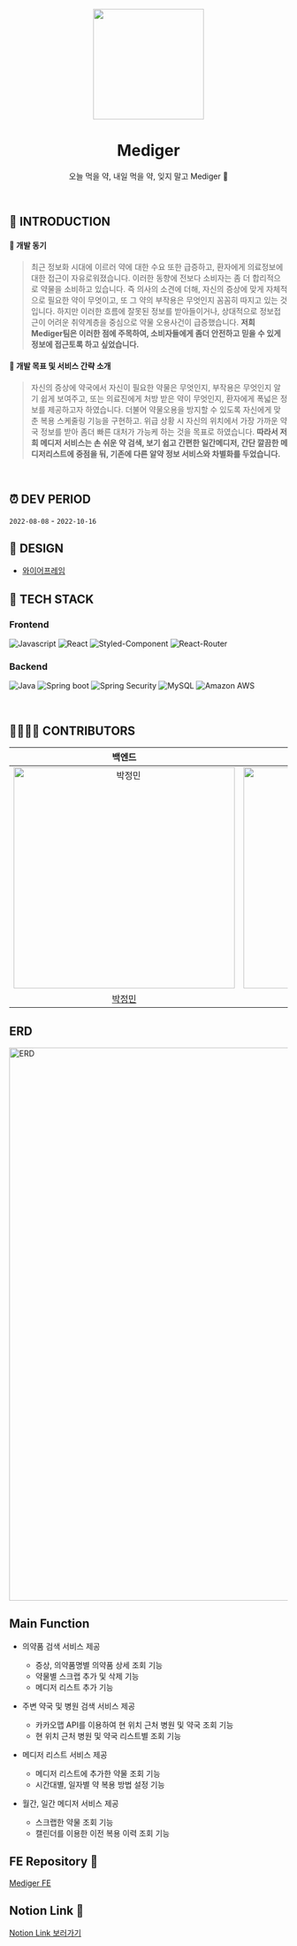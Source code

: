 <p align="middle">
<img width="200px;" src="https://velog.velcdn.com/images/cil05265/post/220ace96-1f70-4714-8390-7497de4359d5/image.png"/>
</p>

<h1 align="middle">Mediger</h1>

<p align="middle">오늘 먹을 약, 내일 먹을 약, 잊지 말고 Mediger 💊</p>
<br/>

## 📝 INTRODUCTION

#### 💊 개발 동기
> 최근 정보화 시대에 이르러 약에 대한 수요 또한 급증하고, 환자에게 의료정보에 대한 접근이 자유로워졌습니다. 이러한 동향에 전보다 소비자는 좀 더 합리적으로 약물을 소비하고 있습니다. 즉 의사의 소견에 더해, 자신의 증상에 맞게 자체적으로 필요한 약이 무엇이고, 또 그 약의 부작용은 무엇인지 꼼꼼히 따지고 있는 것입니다. 하지만 이러한 흐름에 잘못된 정보를 받아들이거나, 상대적으로 정보접근이 어려운 취약계층을 중심으로 약물 오용사건이 급증했습니다. **저희 Mediger팀은 이러한 점에 주목하여, 소비자들에게 좀더 안전하고 믿을 수 있게 정보에 접근토록 하고 싶었습니다.**


#### 💊 개발 목표 및 서비스 간략 소개
> 자신의 증상에 약국에서 자신이 필요한 약물은 무엇인지, 부작용은 무엇인지 알기 쉽게 보여주고, 또는 의료진에게 처방 받은 약이 무엇인지, 환자에게 폭넓은 정보를 제공하고자 하였습니다. 더불어 약물오용을 방지할 수 있도록 자신에게 맞춘 복용 스케줄링 기능을 구현하고. 위급 상황 시 자신의 위치에서 가장 가까운 약국 정보를 받아 좀더 빠른 대처가 가능케 하는 것을 목표로 하였습니다. **따라서 저희 메디저 서비스는 손 쉬운 약 검색, 보기 쉽고 간편한 일간메디저, 간단 깔끔한 메디저리스트에 중점을 둬, 기존에 다른 알약 정보 서비스와 차별화를 두었습니다.**


<br/>

## ⏰ DEV PERIOD
`2022-08-08` - `2022-10-16`
<br/>

## 🎨 DESIGN
- [와이어프레임](https://www.figma.com/file/gskrs6EakmR3aS3IjoYogu/mediger-fin?node-id=0%3A1)
  <br/>

## 🔨 TECH STACK
### Frontend

<img alt="Javascript" src ="https://img.shields.io/badge/JavaScript-F7DF1E.svg?&logo=JavaScript&logoColor=white"/> <img alt="React" src ="https://img.shields.io/badge/React-61DAFB.svg?&logo=React&logoColor=white"/>
<img alt="Styled-Component" src ="https://img.shields.io/badge/Styled Components-DB7093.svg?&logo=styled-components&logoColor=white"/>
<img alt="React-Router" src ="https://img.shields.io/badge/React Router-CA4245.svg?&logo=React Router&logoColor=white"/>

### Backend

<img alt="Java" src ="https://img.shields.io/badge/Java-007396.svg?&logo=Java&logoColor=white"/> <img alt="Spring boot" src ="https://img.shields.io/badge/Spring boot-6DB33F.svg?&logo=Spring boot&logoColor=white"/>
<img alt="Spring Security" src ="https://img.shields.io/badge/Spring Security-6DB33F.svg?&logo=Spring Security&logoColor=white"/>
<img alt="MySQL" src ="https://img.shields.io/badge/MySQL-4479A1.svg?&logo=MySQL&logoColor=white"/>
<img alt="Amazon AWS" src ="https://img.shields.io/badge/Amazon AWS-232F3E.svg?&logo=Amazon AWS&logoColor=white"/>

<br/>

## 👨‍👨‍👧‍👧 CONTRIBUTORS

|                                                                   백엔드                                                                    |                                                                   백엔드                                                                    |                                                                 프론트엔드                                                                 |                                                                 프론트엔드                                                                 |                                                                  
| :-----------------------------------------------------------------------------------------------------------------------------------------: | :-----------------------------------------------------------------------------------------------------------------------------------------: | :----------------------------------------------------------------------------------------------------------------------------------------: | :----------------------------------------------------------------------------------------------------------------------------------------: | 
| <img src="https://velog.velcdn.com/images/cil05265/post/a8173425-c954-4cad-9614-de98dcd4b7f5/image.jpeg" width=400px alt="박정민"/> | <img src="https://velog.velcdn.com/images/cil05265/post/74e299fc-20b6-4b03-841a-9eded56fdc29/image.png" width=400px alt="이지윤"/> | <img src="https://user-images.githubusercontent.com/87658765/165192815-1afc0b99-afc2-452f-8328-0038d1407f90.png" width=400px alt="유지아"> | <img src="https://velog.velcdn.com/images/cil05265/post/583e36bf-885b-4539-b3d7-5c7751503de7/image.png" width=400px alt="명지우"> |
|                                                    [박정민](https://github.com/bluemudd)                                                    |                                                    [이지윤](https://github.com/dd-jiyun)                                                    |                                                 [유지아](https://github.com/yujiah-github)                                                 |                                                    [명지우](https://github.com/MyungJiwoo)                                                     |


## ERD
<img src="https://velog.velcdn.com/images/cil05265/post/ab5c8b23-61f3-4c6d-b548-eb195c6b6f88/image.png" width=1000px alt="ERD"/>

## Main Function
- 의약품 검색 서비스 제공
    - 증상, 의약품명별 의약품 상세 조회 기능
    - 약물별 스크랩 추가 및 삭제 기능
    - 메디저 리스트 추가 기능

- 주변 약국 및 병원 검색 서비스 제공
    - 카카오맵 API를 이용하여 현 위치 근처 병원 및 약국 조회 기능
    - 현 위치 근처 병원 및 약국 리스트별 조회 기능

- 메디저 리스트 서비스 제공
    - 메디저 리스트에 추가한 약물 조회 기능
    - 시간대별, 일자별 약 복용 방법 설정 기능

- 월간, 일간 메디저 서비스 제공
    - 스크랩한 약물 조회 기능
    - 캘린더를 이용한 이전 복용 이력 조회 기능

## FE Repository 💊

[Mediger FE](https://github.com/ITCompetition-Mediger/Mediger-frontend)

## Notion Link 💊
[Notion Link 보러가기](https://silky-dianella-aea.notion.site/Mediger-4dc6427b62af4ad48f0c70842dc7d16b)
